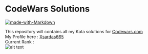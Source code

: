 # CodeWars Solutions

[![made-with-Markdown](https://img.shields.io/badge/Made%20with-Markdown-1f425f.svg)](http://commonmark.org)

This repository will contains all my Kata solutions for [Codewars.com](https://codewars.com)  
My Profile here : [Xsardas665](https://www.codewars.com/users/Xsardas665)  
Current Rank :  
![alt text][banner]

[banner]: https://www.codewars.com/users/Xsardas665/badges/large "current rank"